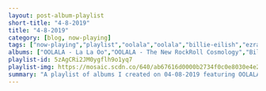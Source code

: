 ```yaml
---
layout: post-album-playlist
short-title: "4-8-2019"
title: "4-8-2019"
category: [blog, now-playing]
tags: ["now-playing","playlist","oolala","oolala","billie-eilish","ezra-furman","voxtrot","tom-waits","nick-cave-&-the-bad-seeds","failure","ramones","ramones","ramones"]
albums: ["OOLALA - La La Oo","OOLALA - The New RockRoll Cosmology","Billie Eilish - WHEN WE ALL FALL ASLEEP, WHERE DO WE GO?","Ezra Furman - Perpetual Motion People","Voxtrot - Raised By Wolves EP","Tom Waits - Bone Machine","Nick Cave & The Bad Seeds - The Good Son (2010 Remastered Version)","Failure - Fantastic Planet","Ramones - Adios Amigos","Ramones - Leave Home (40th Anniversary Deluxe Edition)","Ramones - Rocket to Russia (40th Anniversary Deluxe Edition)"]
playlist-id: 5zAgCRi2JM0ygflh9o1yq7
playlist-img: https://mosaic.scdn.co/640/ab67616d0000b2734f0c0e8030e4e20ea5179765ab67616d0000b27350a3147b4edd7701a876c6ceab67616d0000b2738cf14a21003027b9d22c2beaab67616d0000b27394aafc764372075633353e38
summary: "A playlist of albums I created on 04-08-2019 featuring OOLALA, OOLALA, Billie Eilish, Ezra Furman, Voxtrot, Tom Waits, Nick Cave & The Bad Seeds, Failure, Ramones, Ramones, and Ramones"
---
```

